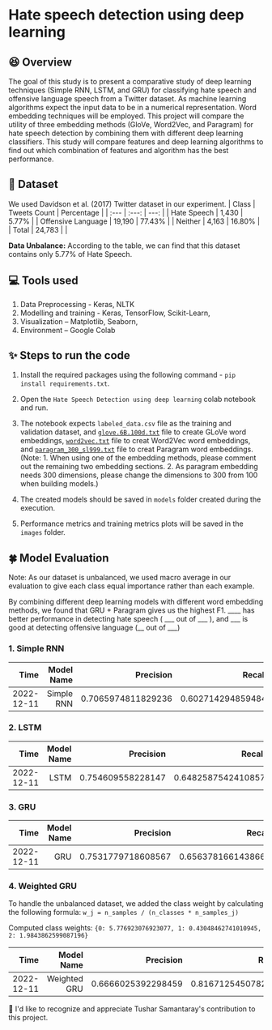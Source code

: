 # **Hate speech detection using deep learning**

## :laughing: Overview
The goal of this study is to present a comparative study of deep learning techniques (Simple RNN, LSTM, and GRU) for classifying hate speech and offensive language speech from a Twitter dataset. As machine learning algorithms expect the input data to be in a numerical representation. Word embedding techniques will be employed. This project will compare the utility of three embedding methods (GloVe, Word2Vec, and Paragram) for hate speech detection by combining them with different deep learning classifiers. This study will compare features and deep learning algorithms to find out which combination of features and algorithm has the best performance.


## :open_file_folder: Dataset

We used Davidson et al. (2017) Twitter dataset in our experiment.
| Class               | Tweets Count  | Percentage |
| :---                |    :---:      |       ---: |
| Hate Speech         | 1,430         | 5.77%      |
| Offensive Language  | 19,190        | 77.43%     |
| Neither             | 4,163         | 16.80%     |
| Total               | 24,783        |            |

**Data Unbalance:** According to the table, we can find that this dataset contains only 5.77% of Hate Speech. 

## :computer: Tools used 
1. Data Preprocessing - Keras, NLTK
2. Modelling and training - Keras, TensorFlow, Scikit-Learn, 
3. Visualization – Matplotlib, Seaborn,
4. Environment – Google Colab

## :sparkles: Steps to run the code

1. Install the required packages using the following command - `pip install requirements.txt`.
2. Open the `Hate Speech Detection using deep learning` colab notebook and run.
3. The notebook expects `labeled_data.csv` file as the training and validation dataset, and [`glove.6B.100d.txt`](https://www.kaggle.com/datasets/danielwillgeorge/glove6b100dtxt) file to create GLoVe word embeddings, [`word2vec.txt`](https://www.kaggle.com/datasets/wmc1999/imdb-word2vec) file to creat Word2Vec word embeddings, and [`paragram_300_sl999.txt`](https://www.kaggle.com/datasets/ranik40/paragram-300-sl999) file to creat Paragram word embeddings. (Note: 1. When using one of the embedding methods, please comment out the remaining two embedding sections. 2. As paragram embedding needs 300 dimensions, please change the dimensions to 300 from 100 when building models.)

4. The created models should be saved in `models` folder created during the execution.
5. Performance metrics and training metrics plots will be saved in the `images` folder.


## 	:four_leaf_clover: Model Evaluation

Note: As our dataset is unbalanced, we used macro average in our evaluation to give each class equal importance rather than each example.

By combining different deep learning models with different word embedding methods, we found that GRU + Paragram gives us the highest F1. 
____ has better performance in detecting hate speech ( ___ out of ___ ), and ___ is good at detecting offensive language (__ out of ___) 



### **1. Simple RNN**

|       Time | Model Name | Precision |   Recall | F1 Score | Accuracy |
| ---------: | ---------: | --------: | -------: | -------: | -------: |
| 2022-12-11 |Simple RNN|0\.7065974811829236|0\.602714294859484|0\.5969627469269978|0\.8668818071803146|

### **2. LSTM**

|       Time | Model Name | Precision |   Recall | F1 Score | Accuracy |
| ---------: | ---------: | --------: | -------: | -------: | -------: |
|2022-12-11  |LSTM|0\.754609558228147|0\.6482587542410857|0\.6768415997818013|0\.8810004033884631|

### **3. GRU**

|       Time | Model Name | Precision |   Recall | F1 Score | Accuracy |
| ---------: | ---------: | --------: | -------: | -------: | -------: |
|2022-12-11  |GRU         |0\.7531779718608567|0\.6563781661438662|0\.6796358449814024|0\.8805970149253731|


### **4. Weighted GRU**

To handle the unbalanced dataset, we added the class weight by calculating the following formula: `w_j = n_samples / (n_classes * n_samples_j)`

Computed class weights: `{0: 5.776923076923077, 1: 0.43048462741010945, 2: 1.9843862599087196}`

|       Time |    Model Name | Precision |   Recall | F1 Score | Accuracy |
| ---------: | ------------: | --------: | -------: | -------: | -------: |
|2022-12-11  |Weighted GRU   |0\.6666025392298459|0\.8167125450782068|0\.7013733825228265|0\.8087938684953611|




:handshake: I'd like to recognize and appreciate Tushar Samantaray's contribution to this project.
